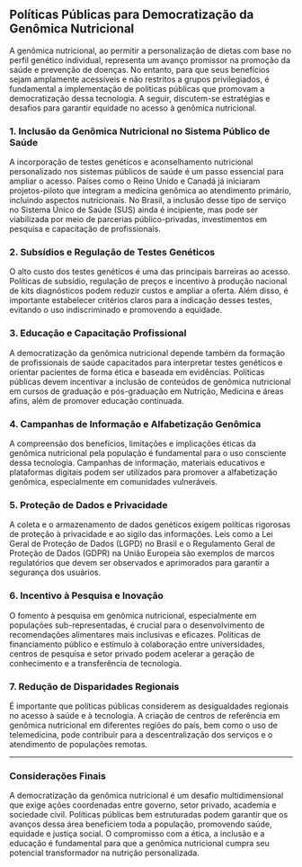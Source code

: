 
## Políticas Públicas para Democratização da Genômica Nutricional

A genômica nutricional, ao permitir a personalização de dietas com base no perfil genético individual, representa um avanço promissor na promoção da saúde e prevenção de doenças. No entanto, para que seus benefícios sejam amplamente acessíveis e não restritos a grupos privilegiados, é fundamental a implementação de políticas públicas que promovam a democratização dessa tecnologia. A seguir, discutem-se estratégias e desafios para garantir equidade no acesso à genômica nutricional.

### 1. Inclusão da Genômica Nutricional no Sistema Público de Saúde

A incorporação de testes genéticos e aconselhamento nutricional personalizado nos sistemas públicos de saúde é um passo essencial para ampliar o acesso. Países como o Reino Unido e Canadá já iniciaram projetos-piloto que integram a medicina genômica ao atendimento primário, incluindo aspectos nutricionais. No Brasil, a inclusão desse tipo de serviço no Sistema Único de Saúde (SUS) ainda é incipiente, mas pode ser viabilizada por meio de parcerias público-privadas, investimentos em pesquisa e capacitação de profissionais.

### 2. Subsídios e Regulação de Testes Genéticos

O alto custo dos testes genéticos é uma das principais barreiras ao acesso. Políticas de subsídio, regulação de preços e incentivo à produção nacional de kits diagnósticos podem reduzir custos e ampliar a oferta. Além disso, é importante estabelecer critérios claros para a indicação desses testes, evitando o uso indiscriminado e promovendo a equidade.

### 3. Educação e Capacitação Profissional

A democratização da genômica nutricional depende também da formação de profissionais de saúde capacitados para interpretar testes genéticos e orientar pacientes de forma ética e baseada em evidências. Políticas públicas devem incentivar a inclusão de conteúdos de genômica nutricional em cursos de graduação e pós-graduação em Nutrição, Medicina e áreas afins, além de promover educação continuada.

### 4. Campanhas de Informação e Alfabetização Genômica

A compreensão dos benefícios, limitações e implicações éticas da genômica nutricional pela população é fundamental para o uso consciente dessa tecnologia. Campanhas de informação, materiais educativos e plataformas digitais podem ser utilizados para promover a alfabetização genômica, especialmente em comunidades vulneráveis.

### 5. Proteção de Dados e Privacidade

A coleta e o armazenamento de dados genéticos exigem políticas rigorosas de proteção à privacidade e ao sigilo das informações. Leis como a Lei Geral de Proteção de Dados (LGPD) no Brasil e o Regulamento Geral de Proteção de Dados (GDPR) na União Europeia são exemplos de marcos regulatórios que devem ser observados e aprimorados para garantir a segurança dos usuários.

### 6. Incentivo à Pesquisa e Inovação

O fomento à pesquisa em genômica nutricional, especialmente em populações sub-representadas, é crucial para o desenvolvimento de recomendações alimentares mais inclusivas e eficazes. Políticas de financiamento público e estímulo à colaboração entre universidades, centros de pesquisa e setor privado podem acelerar a geração de conhecimento e a transferência de tecnologia.

### 7. Redução de Disparidades Regionais

É importante que políticas públicas considerem as desigualdades regionais no acesso à saúde e à tecnologia. A criação de centros de referência em genômica nutricional em diferentes regiões do país, bem como o uso de telemedicina, pode contribuir para a descentralização dos serviços e o atendimento de populações remotas.

---

### Considerações Finais

A democratização da genômica nutricional é um desafio multidimensional que exige ações coordenadas entre governo, setor privado, academia e sociedade civil. Políticas públicas bem estruturadas podem garantir que os avanços dessa área beneficiem toda a população, promovendo saúde, equidade e justiça social. O compromisso com a ética, a inclusão e a educação é fundamental para que a genômica nutricional cumpra seu potencial transformador na nutrição personalizada.
```

